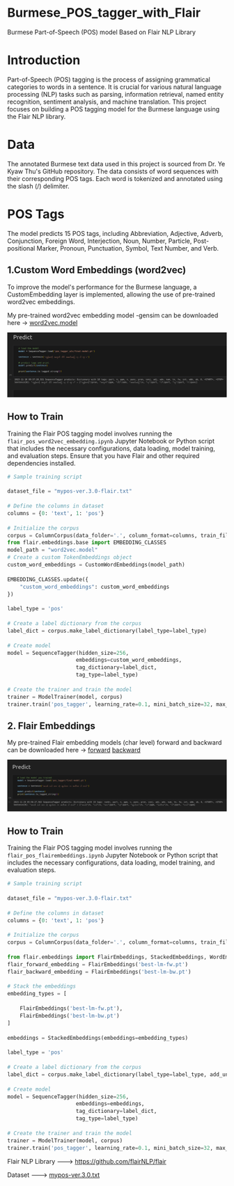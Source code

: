 # Burmese_POS_tagger_with_Flair
Burmese Part-of-Speech (POS) model Based on Flair NLP Library

# Introduction
Part-of-Speech (POS) tagging is the process of assigning grammatical categories to words in a sentence. It is crucial for various natural language processing (NLP) tasks such as parsing, information retrieval, named entity recognition, sentiment analysis, and machine translation. This project focuses on building a POS tagging model for the Burmese language using the Flair NLP library.

# Data
The annotated Burmese text data used in this project is sourced from Dr. Ye Kyaw Thu's GitHub repository. The data consists of word sequences with their corresponding POS tags. Each word is tokenized and annotated using the slash (/) delimiter.

# POS Tags
The model predicts 15 POS tags, including Abbreviation, Adjective, Adverb, Conjunction, Foreign Word, Interjection, Noun, Number, Particle, Post-positional Marker, Pronoun, Punctuation, Symbol, Text Number, and Verb.

## 1.Custom Word Embeddings (word2vec)
To improve the model's performance for the Burmese language, a CustomEmbedding layer is implemented, allowing the use of pre-trained word2vec embeddings.

My pre-trained word2vec embedding model -gensim can be downloaded here -> 
[word2vec.model](https://drive.google.com/file/d/1Sa9TvWG0DMoGYdBe1ieUyw0tz_69C4PT/view?usp=sharing)

![](https://github.com/hmp-08/Burmese_POS_tagger_with_Flair/blob/main/Screenshot%20from%202023-12-20%2013-48-57.png)

## How to Train
Training the Flair POS tagging model involves running the `flair_pos_word2vec_embedding.ipynb` Jupyter Notebook or Python script that includes the necessary configurations, data loading, model training, and evaluation steps. Ensure that you have Flair and other required dependencies installed.
```python
# Sample training script

dataset_file = "mypos-ver.3.0-flair.txt"

# Define the columns in dataset
columns = {0: 'text', 1: 'pos'}

# Initialize the corpus
corpus = ColumnCorpus(data_folder='.', column_format=columns, train_file=dataset_file)
from flair.embeddings.base import EMBEDDING_CLASSES
model_path = "word2vec.model"
# Create a custom TokenEmbeddings object
custom_word_embeddings = CustomWordEmbeddings(model_path)

EMBEDDING_CLASSES.update({
    "custom_word_embeddings": custom_word_embeddings
})

label_type = 'pos'

# Create a label dictionary from the corpus
label_dict = corpus.make_label_dictionary(label_type=label_type)

# Create model
model = SequenceTagger(hidden_size=256,
                      embeddings=custom_word_embeddings,
                      tag_dictionary=label_dict,
                      tag_type=label_type)

# Create the trainer and train the model
trainer = ModelTrainer(model, corpus)
trainer.train('pos_tagger', learning_rate=0.1, mini_batch_size=32, max_epochs=10)
```
## 2. Flair Embeddings
My pre-trained Flair embedding models (char level) forward and backward can be downloaded here ->
[forward](https://drive.google.com/file/d/18fLAETu7aisMcVQR5VWmh3ZbOFTyLbAg/view?usp=sharing)
[backward](https://drive.google.com/file/d/1vKbbMyuUcijKYxuWQ4bi6rTFnrJL7roO/view?usp=sharing)

![](https://github.com/hmp-08/Burmese_POS_tagger_with_Flair/blob/main/Screenshot%20from%202023-12-20%2013-52-01.png)

## How to Train
Training the Flair POS tagging model involves running the `flair_pos_flairembeddings.ipynb` Jupyter Notebook or Python script that includes the necessary configurations, data loading, model training, and evaluation steps. 

```python
# Sample training script

dataset_file = "mypos-ver.3.0-flair.txt"

# Define the columns in dataset
columns = {0: 'text', 1: 'pos'}

# Initialize the corpus
corpus = ColumnCorpus(data_folder='.', column_format=columns, train_file=dataset_file)

from flair.embeddings import FlairEmbeddings, StackedEmbeddings, WordEmbeddings
flair_forward_embedding = FlairEmbeddings('best-lm-fw.pt')
flair_backward_embedding = FlairEmbeddings('best-lm-bw.pt')

# Stack the embeddings
embedding_types = [

    FlairEmbeddings('best-lm-fw.pt'),
    FlairEmbeddings('best-lm-bw.pt')
]

embeddings = StackedEmbeddings(embeddings=embedding_types)

label_type = 'pos'

# Create a label dictionary from the corpus
label_dict = corpus.make_label_dictionary(label_type=label_type, add_unk=True)

# Create model
model = SequenceTagger(hidden_size=256,
                      embeddings=embeddings,
                      tag_dictionary=label_dict,
                      tag_type=label_type)

# Create the trainer and train the model
trainer = ModelTrainer(model, corpus)
trainer.train('pos_tagger', learning_rate=0.1, mini_batch_size=32, max_epochs=10)
```

Flair NLP Library ---> https://github.com/flairNLP/flair

Dataset ---> [mypos-ver.3.0.txt](https://github.com/ye-kyaw-thu/myPOS/blob/master/corpus-ver-3.0/corpus/mypos-ver.3.0.txt)
